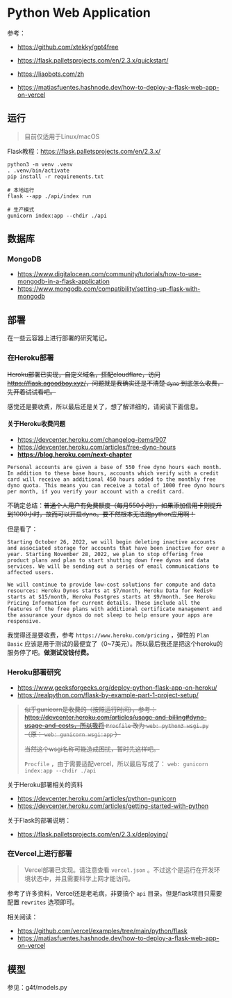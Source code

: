 # Python Web Application

参考：

* https://github.com/xtekky/gpt4free
* https://flask.palletsprojects.com/en/2.3.x/quickstart/
* https://liaobots.com/zh

* https://matiasfuentes.hashnode.dev/how-to-deploy-a-flask-web-app-on-vercel

## 运行

> 目前仅适用于Linux/macOS

Flask教程：https://flask.palletsprojects.com/en/2.3.x/

```
python3 -m venv .venv
. .venv/bin/activate
pip install -r requirements.txt

# 本地运行
flask --app ./api/index run

# 生产模式
gunicorn index:app --chdir ./api
```

## 数据库

### MongoDB

* https://www.digitalocean.com/community/tutorials/how-to-use-mongodb-in-a-flask-application
* https://www.mongodb.com/compatibility/setting-up-flask-with-mongodb

## 部署

在一些云容器上进行部署的研究笔记。

### 在Heroku部署

~~Heroku部署已实现，自定义域名，搭配cloudflare，访问<https://flask.agoodboy.xyz/>，问题就是我确实还是不清楚 `dyno` 到底怎么收费，先开着试试看吧。~~

感觉还是要收费，所以最后还是关了，想了解详细的，请阅读下面信息。

#### 关于Heroku收费问题

* https://devcenter.heroku.com/changelog-items/907
* https://devcenter.heroku.com/articles/free-dyno-hours
* **https://blog.heroku.com/next-chapter**

```
Personal accounts are given a base of 550 free dyno hours each month. In addition to these base hours, accounts which verify with a credit card will receive an additional 450 hours added to the monthly free dyno quota. This means you can receive a total of 1000 free dyno hours per month, if you verify your account with a credit card.
```

不确定总结：~~普通个人用户有免费额度（每月550小时），如果添加信用卡则提升到1000小时，故而可以开启dyno。要不然根本无法跑python应用啊！~~

但是看了：

```
Starting October 26, 2022, we will begin deleting inactive accounts and associated storage for accounts that have been inactive for over a year. Starting November 28, 2022, we plan to stop offering free product plans and plan to start shutting down free dynos and data services. We will be sending out a series of email communications to affected users.

We will continue to provide low-cost solutions for compute and data resources: Heroku Dynos starts at $7/month, Heroku Data for Redis® starts at $15/month, Heroku Postgres starts at $9/month. See Heroku Pricing Information for current details. These include all the features of the free plans with additional certificate management and the assurance your dynos do not sleep to help ensure your apps are responsive.
```

我觉得还是要收费，参考 `https://www.heroku.com/pricing` ，弹性的 `Plan Basic` 应该是用于测试的最便宜了（0~7美元）。所以最后我还是把这个heroku的服务停了吧。**做测试没钱付费。**

### Heroku部署研究

* https://www.geeksforgeeks.org/deploy-python-flask-app-on-heroku/
* https://realpython.com/flask-by-example-part-1-project-setup/

> ~~似乎gunicorn是收费的（按照运行时间），参考：https://devcenter.heroku.com/articles/usage-and-billing#dyno-usage-and-costs，所以我将 `Procfile` 改为 `web: python3 wsgi.py` （原： `web: gunicorn wsgi:app` ）~~
>
> ~~当然这个wsgi名称可能造成困扰，暂时先这样吧。~~
>
> `Procfile` ，由于需要适配vercel，所以最后写成了： `web: gunicorn index:app --chdir ./api`

关于Heroku部署相关的资料

* https://devcenter.heroku.com/articles/python-gunicorn
* https://devcenter.heroku.com/articles/getting-started-with-python

关于Flask的部署说明：

* https://flask.palletsprojects.com/en/2.3.x/deploying/

### 在Vercel上进行部署

> Vercel部署已实现。请注意查看 `vercel.json` 。不过这个是运行在开发环境状态中，并且需要科学上网才能访问。

参考了许多资料，Vercel还是老毛病，非要搞个 `api` 目录。但是flask项目只需要配置 `rewrites` 选项即可。

相关阅读：

* https://github.com/vercel/examples/tree/main/python/flask
* https://matiasfuentes.hashnode.dev/how-to-deploy-a-flask-web-app-on-vercel

## 模型

参见：g4f/models.py
